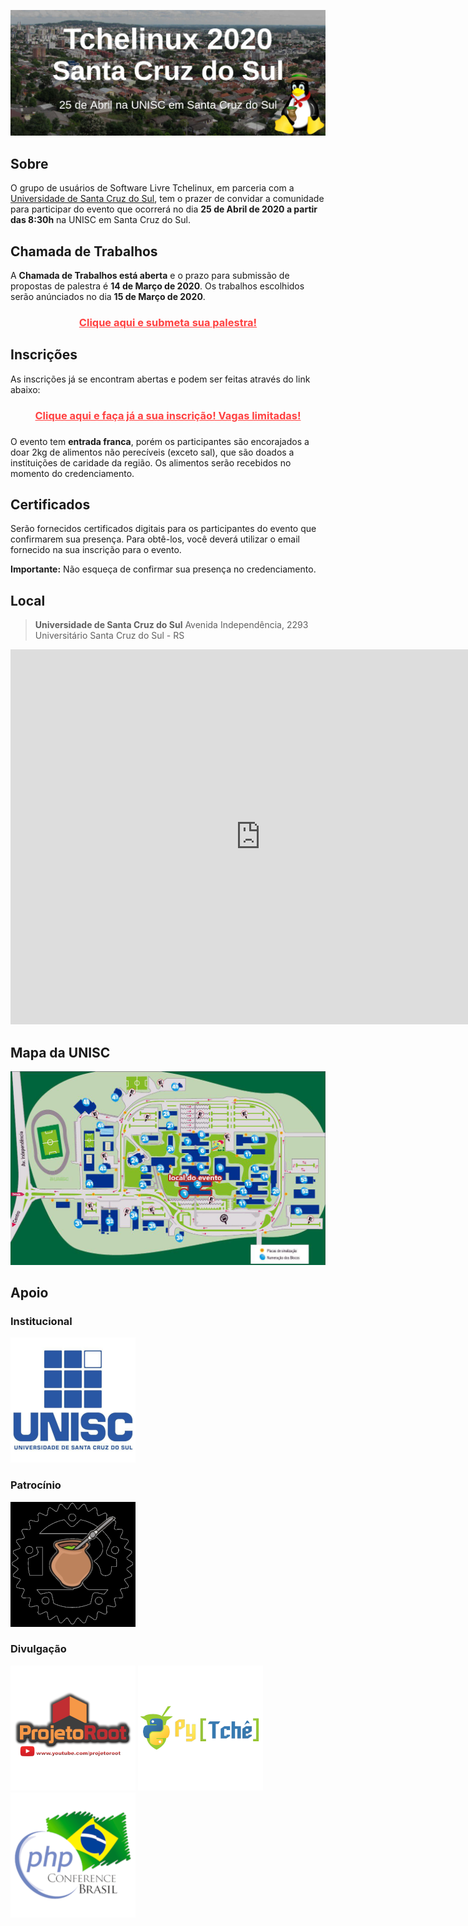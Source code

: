 [![Tchelinux 2020 Santa Cruz do Sul](images/banner.jpg)](#)

## Sobre

O grupo de usuários de Software Livre Tchelinux, em parceria com a [Universidade de Santa Cruz do Sul](https://www.unisc.br/), tem o prazer de convidar a comunidade para participar do evento que ocorrerá no dia **25 de Abril de 2020 a partir das 8:30h** na UNISC em Santa Cruz do Sul.

## Chamada de Trabalhos

A **Chamada de Trabalhos está aberta** e o prazo para submissão de propostas de palestra é **14 de Março de 2020**. Os trabalhos escolhidos serão anúnciados no dia **15 de Março de 2020**.

<center><a href="https://santacruz.tchelinux.org/cfp/" style="color:#ff4040"><b><h3>Clique aqui e submeta sua palestra!<h3></b></a></center>

## Inscrições

As inscrições já se encontram abertas e podem ser feitas através do link abaixo: 

<center><a href="https://santacruz.tchelinux.org/inscricoes/" style="color:#ff4040"><b><h3>Clique aqui e faça já a sua inscrição! Vagas limitadas!<h3></b></a></center>

O evento tem **entrada franca**, porém os participantes são encorajados a doar 2kg de alimentos não perecíveis (exceto sal), que são doados a instituições de caridade da região. Os alimentos serão recebidos no momento do credenciamento.

## Certificados

Serão fornecidos certificados digitais para os participantes do evento que confirmarem sua presença. Para obtê-los, você deverá utilizar o email fornecido na sua inscrição para o evento.

**Importante:** Não esqueça de confirmar sua presença no credenciamento.

## Local

> **Universidade de Santa Cruz do Sul**
> Avenida Independência, 2293
> Universitário
> Santa Cruz do Sul - RS

<div class="map-responsive">
  <iframe src="https://www.google.com/maps/embed?pb=!1m18!1m12!1m3!1d4121.49055369348!2d-52.43921458052003!3d-29.698124602258456!2m3!1f0!2f0!3f0!3m2!1i1024!2i768!4f13.1!3m3!1m2!1s0x951cbcaddda7f667%3A0x552d577414396ee9!2sBlocos%201%20e%202!5e0!3m2!1sen!2sbr!4v1582077911023!5m2!1sen!2sbr" width="800" height="600" frameborder="0" style="border:0;" allowfullscreen=""></iframe>
</div>

## Mapa da UNISC

<center>
  <img src="images/mapa_unisc.jpg">
</center>

## Apoio

### Institucional

[![UNISC](images/unisc.png)](https://www.unisc.br/)

### Patrocínio

[![Rust in POA](images/logo_rust.png)](https://www.meetup.com/Rust-in-POA/)

### Divulgação

[![Projeto Root](images/logo_projetoroot.png)](https://projetoroot.com.br/)
[![PyTchê](images/logo_pytche.png)](https://pytche-site.readthedocs.io/en/latest/)
[![PHP Conference Brasil](images/logo_phpconference.png)](https://phpconference.com.br/)
